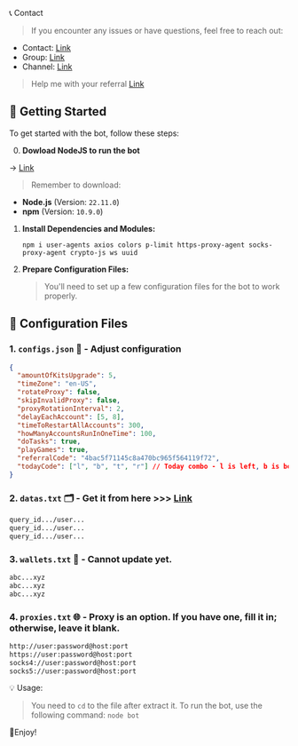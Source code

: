📞 Contact

> If you encounter any issues or have questions, feel free to reach out:

- Contact: [Link](t.me/MeoMunDep)
- Group: [Link](t.me/KeoAirDropFreeNe)
- Channel: [Link](t.me/KeoAirDropFreeNee)

> Help me with your referral [Link](https://t.me/CoinHuntersGameBot/app?startapp=hunter_4bac5f71145c8a470bc965f564119f72)

## 🚀 Getting Started

To get started with the bot, follow these steps:

0. **Dowload NodeJS to run the bot**

-> [Link](https://t.me/KeoAirDropFreeNe/257/1462)

> Remember to download:
- **Node.js** (Version: `22.11.0`)
- **npm** (Version: `10.9.0`)

1. **Install Dependencies and Modules:**

   ```
   npm i user-agents axios colors p-limit https-proxy-agent socks-proxy-agent crypto-js ws uuid
   ```

2. **Prepare Configuration Files:**

   > You'll need to set up a few configuration files for the bot to work properly.

## 📁 Configuration Files

### 1. `configs.json` 📜 - Adjust configuration

```json
{
  "amountOfKitsUpgrade": 5,
  "timeZone": "en-US",
  "rotateProxy": false,
  "skipInvalidProxy": false,
  "proxyRotationInterval": 2,
  "delayEachAccount": [5, 8],
  "timeToRestartAllAccounts": 300,
  "howManyAccountsRunInOneTime": 100,
  "doTasks": true,
  "playGames": true,
  "referralCode": "4bac5f71145c8a470bc965f564119f72",
  "todayCode": ["l", "b", "t", "r"] // Today combo - l is left, b is bottom, t is top, r is right
}
```

### 2. `datas.txt` 🗂️ - Get it from here >>> [Link](https://t.me/KeoAirDropFreeNe/257/6879)

```txt
query_id.../user...
query_id.../user...
query_id.../user...
```

### 3. `wallets.txt` 💼 - Cannot update yet.

```txt - wallet address
abc...xyz
abc...xyz
abc...xyz
```

### 4. `proxies.txt` 🌐 - Proxy is an option. If you have one, fill it in; otherwise, leave it blank.

```txt
http://user:password@host:port
https://user:password@host:port
socks4://user:password@host:port
socks5://user:password@host:port
```

💡 Usage:

> You need to `cd` to the file after extract it.
> To run the bot, use the following command: `node bot`

🎇Enjoy!
